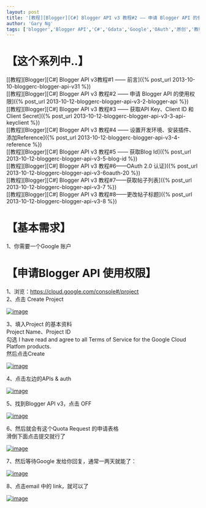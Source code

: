 ```yaml
---
layout: post
title: '[教程][Blogger][C#] Blogger API v3 教程#2 —— 申请 Blogger API 的使用权限'
author: 'Gary Ng'
tags: ['blogger','Blogger API','C#','Gdata','Google','OAuth','原创','教程']
---
```


# 【这个系列中..】

[[教程][Blogger][C\#] Blogger API v3教程\#1 ——
前言]({% post_url 2013-10-10-bloggerc-blogger-api-v31 %})  
 [[教程][Blogger][C\#] Blogger API v3 教程\#2 —— 申请 Blogger API
的使用权限]({% post_url 2013-10-12-bloggerc-blogger-api-v3-2-blogger-api %})  
 [[教程][Blogger][C\#] Blogger API v3 教程\#3 —— 获取API Key、Client ID
和 Client
Secret]({% post_url 2013-10-12-bloggerc-blogger-api-v3-3-api-keyclient %})  
 [[教程][Blogger][C\#] Blogger API v3 教程\#4 ——
设置开发环境、安装插件、添加Reference]({% post_url 2013-10-12-bloggerc-blogger-api-v3-4-reference %})  
 [[教程][Blogger][C\#] Blogger API v3 教程\#5 —— 获取Blog
Id]({% post_url 2013-10-12-bloggerc-blogger-api-v3-5-blog-id %})  
 [[教程][Blogger][C\#] Blogger API v3 教程\#6——OAuth 2.0
认证]({% post_url 2013-10-12-bloggerc-blogger-api-v3-6oauth-20 %})  
 [[教程][Blogger][C\#] Blogger API v3
教程\#7——获取帖子列表]({% post_url 2013-10-12-bloggerc-blogger-api-v3-7 %})  
 [[教程][Blogger][C\#] Blogger API v3
教程\#8——更改帖子标题]({% post_url 2013-10-12-bloggerc-blogger-api-v3-8 %})

  

# 【基本需求】

1、你需要一个Google 账户  
  

# 【申请Blogger API 使用权限】

1、浏览：<https://cloud.google.com/console#/project>  
 2、点击 Create Project  

[![image](http://lh3.ggpht.com/-du9XOP6TuDw/UlZtAlHW7oI/AAAAAAAAE4I/xGtTkBRw5Tc/image_thumb.png?imgmax=800 "image")](http://lh5.ggpht.com/-ZySypSGq2uE/UlZs_x13bwI/AAAAAAAAE4A/me2MPNHf7qs/s1600-h/image%25255B2%25255D.png)  
  
 3、填入Project 的基本资料  
 Project Name、Project ID  
 勾选 I have read and agree to all Terms of Service for the Google Cloud
Platfom products.  
 然后点击Create  

[![image](http://lh5.ggpht.com/-yzl5cWh4n2E/UlZtB29n_9I/AAAAAAAAE4Y/eJDwoGwWf60/image_thumb%25255B1%25255D.png?imgmax=800 "image")](http://lh5.ggpht.com/-jWVuucZ084U/UlZtBbf56kI/AAAAAAAAE4Q/V89IDuHB2sU/s1600-h/image%25255B5%25255D.png)  
  
 4、点击左边的APIs & auth  

[![image](http://lh6.ggpht.com/-GxDmKljOTX4/UlZtDPMrb9I/AAAAAAAAE4o/AcEXMh6kEhc/image_thumb%25255B2%25255D.png?imgmax=800 "image")](http://lh6.ggpht.com/-ZZvhrvJbg-E/UlZtCf-W62I/AAAAAAAAE4g/5hm6wOjyEgs/s1600-h/image%25255B8%25255D.png)  
  
 5、找到Blogger API v3，点击 OFF  

[![image](http://lh4.ggpht.com/-0NQJpUC7qxc/UlZtEUEQkKI/AAAAAAAAE44/rpak3nH9nBk/image_thumb%25255B4%25255D.png?imgmax=800 "image")](http://lh4.ggpht.com/-fPihxCCxFFk/UlZtD3Ne2wI/AAAAAAAAE4w/vwhk0b4TjaE/s1600-h/image%25255B14%25255D.png)  
  
 6、然后就会有这个Quota Request 的申请表格  
 滑倒下面点击提交就行了  

[![image](http://lh4.ggpht.com/-pMfG_L_HUkg/UlZtFix_JiI/AAAAAAAAE5I/NEbx5zMeAq8/image_thumb%25255B5%25255D.png?imgmax=800 "image")](http://lh6.ggpht.com/-8I6qaBeFDT4/UlZtFMHTcFI/AAAAAAAAE5A/O5ETMoSSxIg/s1600-h/image%25255B17%25255D.png)  
  
 7、然后等待Google 发给你回复，通常一两天就能了：  

[![image](http://lh3.ggpht.com/-uhdC52jkCqc/UlZtG2vRIxI/AAAAAAAAE5Y/trZl5ZF5ZVo/image_thumb%25255B6%25255D.png?imgmax=800 "image")](http://lh4.ggpht.com/-w0Bx_iGJo_M/UlZtGZ8QauI/AAAAAAAAE5Q/91HMLQT7N38/s1600-h/image%25255B20%25255D.png)  
  
 8、点击email 中的 link，就可以了  

[![image](http://lh5.ggpht.com/-471Eslp1SwA/UlZtILte26I/AAAAAAAAE5o/QYtR1Ex3mRE/image_thumb%25255B7%25255D.png?imgmax=800 "image")](http://lh6.ggpht.com/-WxjKIkcMbj8/UlZtHYleiwI/AAAAAAAAE5g/wEgBtrde5cw/s1600-h/image%25255B23%25255D.png)

